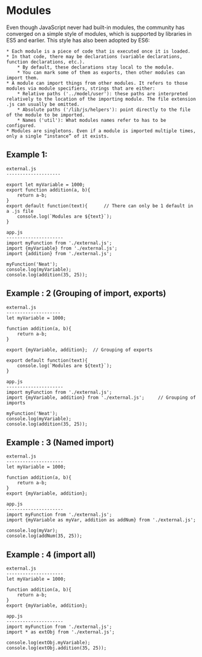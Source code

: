 Modules
==================

Even though JavaScript never had built-in modules, the community has converged on a simple style of modules, which is supported by libraries in ES5 and earlier. This style has also been adopted by ES6:

	* Each module is a piece of code that is executed once it is loaded. 
	* In that code, there may be declarations (variable declarations, function declarations, etc.).
		* By default, these declarations stay local to the module. 
		* You can mark some of them as exports, then other modules can import them.
	* A module can import things from other modules. It refers to those modules via module specifiers, strings that are either:
		* Relative paths ('../model/user'): these paths are interpreted relatively to the location of the importing module. The file extension .js can usually be omitted.
		* Absolute paths ('/lib/js/helpers'): point directly to the file of the module to be imported.
		* Names ('util'): What modules names refer to has to be configured.
	* Modules are singletons. Even if a module is imported multiple times, only a single “instance” of it exists.
	
## Example 1:

	external.js
	--------------------
	
	export let myVariable = 1000;
	export function addition(a, b){
		return a-b;
	}
	export default function(text){		// There can only be 1 default in a .js file
		console.log(`Modules are ${text}`);
	}
	
	app.js
	---------------------
	import myFunction from './external.js';
	import {myVariable} from './external.js';
	import {addition} from './external.js';

	myFunction('Neat');
	console.log(myVariable);
	console.log(addition(35, 25));
	
## Example : 2 (Grouping of import, exports)

	external.js
	--------------------
	let myVariable = 1000;

	function addition(a, b){
		return a-b;
	}

	export {myVariable, addition}; 	// Grouping of exports

	export default function(text){
		console.log(`Modules are ${text}`);
	}

	app.js
	---------------------
	import myFunction from './external.js';
	import {myVariable, addition} from './external.js';		// Grouping of imports

	myFunction('Neat');
	console.log(myVariable);
	console.log(addition(35, 25));
	
## Example : 3 (Named import)

	external.js
	---------------------
	let myVariable = 1000;

	function addition(a, b){
		return a-b;
	}
	export {myVariable, addition};
	
	app.js
	---------------------
	import myFunction from './external.js';
	import {myVariable as myVar, addition as addNum} from './external.js';

	console.log(myVar);
	console.log(addNum(35, 25));
	
## Example : 4 (import all)

	external.js
	---------------------
	let myVariable = 1000;

	function addition(a, b){
		return a-b;
	}
	export {myVariable, addition};
	
	app.js
	---------------------
	import myFunction from './external.js';
	import * as extObj from './external.js';

	console.log(extObj.myVariable);
	console.log(extObj.addition(35, 25));

